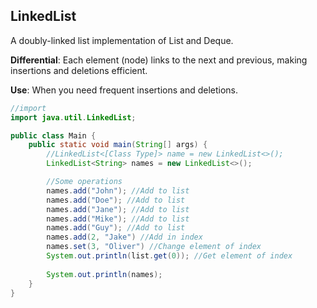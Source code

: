 ## LinkedList

A doubly-linked list implementation of List and Deque.

**Differential**: Each element (node) links to the next and previous, making insertions and deletions efficient.

**Use**: When you need frequent insertions and deletions.

```java
//import
import java.util.LinkedList;

public class Main {
    public static void main(String[] args) {
        //LinkedList<[Class Type]> name = new LinkedList<>();
        LinkedList<String> names = new LinkedList<>();

        //Some operations
        names.add("John"); //Add to list
        names.add("Doe"); //Add to list
        names.add("Jane"); //Add to list
        names.add("Mike"); //Add to list
        names.add("Guy"); //Add to list
        names.add(2, "Jake") //Add in index
        names.set(3, "Oliver") //Change element of index
        System.out.println(list.get(0)); //Get element of index
        
        System.out.println(names); 
    }
}
```